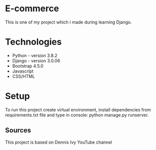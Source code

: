 # E-commerce
This is one of my project which i made during learning Django.

# Technologies
*  Python - version 3.8.2
*  Django - version 3.0.06
*  Bootstrap 4.5.0
*  Javascript
*  CSS/HTML

# Setup
To run this project create virtual environment, install dependencies from requirements.txt file and type in console: python manage.py runserver.

## Sources
This project is based on Dennis Ivy YouTube channel
